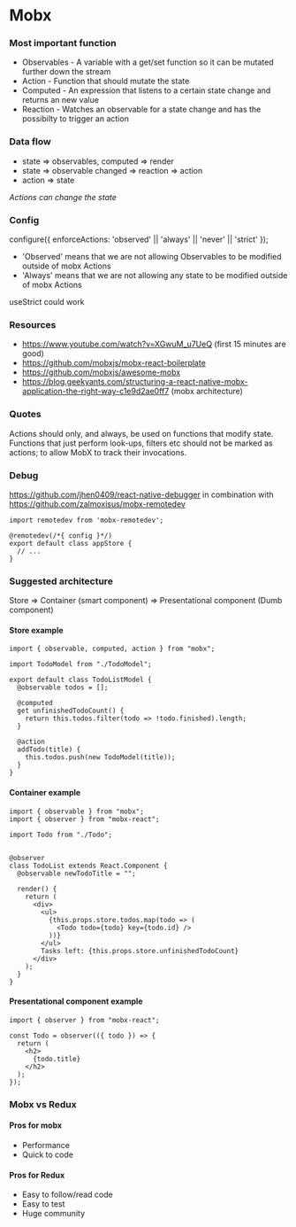 # Mobx #

### Most important function ###

- Observables - A variable with a get/set function so it can be mutated further down the stream
- Action - Function that should mutate the state
- Computed - An expression that listens to a certain state change and returns an new value
- Reaction - Watches an observable for a state change and has the possibilty to trigger an action


### Data flow ###

- state => observables, computed => render
- state => observable changed => reaction => action
- action => state

*Actions can change the state*


### Config ### 

configure({
  enforceActions: 'observed' || 'always' || 'never' || 'strict' 
});

- 'Observed' means that we are not allowing Observables to be modified outside of mobx Actions
- 'Always' means that we are not allowing any state to be modified outside of mobx Actions

useStrict could work


### Resources ###

- https://www.youtube.com/watch?v=XGwuM_u7UeQ (first 15 minutes are good)
- https://github.com/mobxjs/mobx-react-boilerplate
- https://github.com/mobxjs/awesome-mobx
- https://blog.geekyants.com/structuring-a-react-native-mobx-application-the-right-way-c1e9d2ae0ff7 (mobx architecture)


### Quotes ###

Actions should only, and always, be used on functions that modify state. Functions that just perform look-ups, filters etc should not be marked as actions; to allow MobX to track their invocations.


### Debug ###

https://github.com/jhen0409/react-native-debugger in combination with https://github.com/zalmoxisus/mobx-remotedev

    import remotedev from 'mobx-remotedev';

    @remotedev(/*{ config }*/)
    export default class appStore {
      // ...
    }
    

### Suggested architecture ###

Store => Container (smart component) => Presentational component (Dumb component)

#### Store example ####

    import { observable, computed, action } from "mobx";

    import TodoModel from "./TodoModel";

    export default class TodoListModel {
      @observable todos = [];

      @computed
      get unfinishedTodoCount() {
        return this.todos.filter(todo => !todo.finished).length;
      }

      @action
      addTodo(title) {
        this.todos.push(new TodoModel(title));
      }
    }
    
#### Container example ####

    import { observable } from "mobx";
    import { observer } from "mobx-react";

    import Todo from "./Todo";


    @observer
    class TodoList extends React.Component {
      @observable newTodoTitle = "";

      render() {
        return (
          <div>
            <ul>
              {this.props.store.todos.map(todo => (
                <Todo todo={todo} key={todo.id} />
              ))}
            </ul>
            Tasks left: {this.props.store.unfinishedTodoCount}
          </div>
        );
      }
    }


#### Presentational component example ####

    import { observer } from "mobx-react";

    const Todo = observer(({ todo }) => {
      return (
        <h2>
          {todo.title}
        </h2>
      );
    });

### Mobx vs Redux ###

#### Pros for mobx ####

- Performance
- Quick to code


#### Pros for Redux ####

- Easy to follow/read code
- Easy to test
- Huge community
